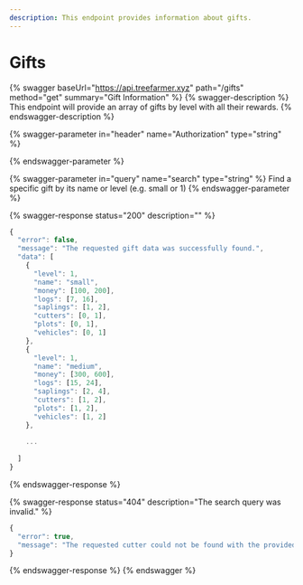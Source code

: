 ```yaml
---
description: This endpoint provides information about gifts.
---
```


# Gifts

{% swagger baseUrl="https://api.treefarmer.xyz" path="/gifts" method="get" summary="Gift Information" %}
{% swagger-description %}
This endpoint will provide an array of gifts by level with all their rewards.
{% endswagger-description %}

{% swagger-parameter in="header" name="Authorization" type="string" %}

{% endswagger-parameter %}

{% swagger-parameter in="query" name="search" type="string" %}
Find a specific gift by its name or level (e.g. small or 1)
{% endswagger-parameter %}

{% swagger-response status="200" description="" %}
```javascript
{
  "error": false,
  "message": "The requested gift data was successfully found.",
  "data": [
    {
      "level": 1,
      "name": "small",
      "money": [100, 200],
      "logs": [7, 16],
      "saplings": [1, 2],
      "cutters": [0, 1],
      "plots": [0, 1],
      "vehicles": [0, 1]
    }, 
    {
      "level": 1,
      "name": "medium",
      "money": [300, 600],
      "logs": [15, 24],
      "saplings": [2, 4],
      "cutters": [1, 2],
      "plots": [1, 2],
      "vehicles": [1, 2]
    },
    
    ...
    
  ]
}
```
{% endswagger-response %}

{% swagger-response status="404" description="The search query was invalid." %}
```javascript
{
  "error": true,
  "message": "The requested cutter could not be found with the provided query. Please check the name or ID and try again."
}
```
{% endswagger-response %}
{% endswagger %}
